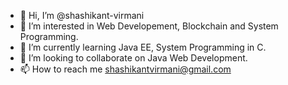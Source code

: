 - 👋 Hi, I’m @shashikant-virmani
- 👀 I’m interested in Web Developement, Blockchain and System Programming.
- 🌱 I’m currently learning Java EE, System Programming in C.
- 💞️ I’m looking to collaborate on Java Web Development.
- 📫 How to reach me shashikantvirmani@gmail.com

<!---
shashikant-virmani/shashikant-virmani is a ✨ special ✨ repository because its `README.md` (this file) appears on your GitHub profile.
You can click the Preview link to take a look at your changes.
--->
